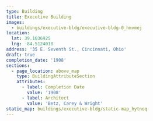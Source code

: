 ```yaml
---
type: Building
title: Executive Building
images:
  - buildings/executive-bldg/executive-bldg-0_hmvmej
location:
  lat: 39.1036925
  lng: -84.5124018
address: '35 E. Seventh St., Cincinnati, Ohio'
draft: true
completion_date: '1908'
sections:
  - page_location: above_map
    type: BuildingAttributeSection
    attributes:
      - label: Completion Date
        value: '1908'
      - label: Architect
        value: 'Betz, Carey & Wright'
static_map: buildings/executive-bldg/static-map_hytnoq
---
```

